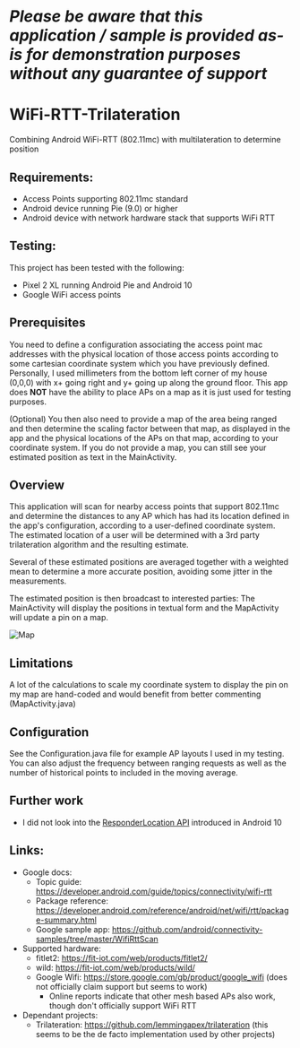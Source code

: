 *Please be aware that this application / sample is provided as-is for demonstration purposes without any guarantee of support*
=========================================================

# WiFi-RTT-Trilateration
Combining Android WiFi-RTT (802.11mc) with multilateration to determine position

## Requirements:
- Access Points supporting 802.11mc standard
- Android device running Pie (9.0) or higher
- Android device with network hardware stack that supports WiFi RTT

## Testing:
This project has been tested with the following:
- Pixel 2 XL running Android Pie and Android 10
- Google WiFi access points

## Prerequisites
You need to define a configuration associating the access point mac addresses with the physical location of those access points according to some cartesian coordinate system which you have previously defined.  Personally, I used millimeters from the bottom left corner of my house (0,0,0) with x+ going right and y+ going up along the ground floor.  This app does **NOT** have the ability to place APs on a map as it is just used for testing purposes.  

(Optional) You then also need to provide a map of the area being ranged and then determine the scaling factor between that map, as displayed in the app and the physical locations of the APs on that map, according to your coordinate system.  If you do not provide a map, you can still see your estimated position as text in the MainActivity.

## Overview
This application will scan for nearby access points that support 802.11mc and determine the distances to any AP which has had its location defined in the app's configuration, according to a user-defined coordinate system.  The estimated location of a user will be determined with a 3rd party trilateration algorithm and the resulting estimate.  

Several of these estimated positions are averaged together with a weighted mean to determine a more accurate position, avoiding some jitter in the measurements.

The estimated position is then broadcast to interested parties: The MainActivity will display the positions in textual form and the MapActivity will update a pin on a map.

![Map](https://raw.githubusercontent.com/darryncampbell/WiFi-RTT-Trilateration/master/screenshots/map.png?raw=true)

## Limitations
A lot of the calculations to scale my coordinate system to display the pin on my map are hand-coded and would benefit from better commenting (MapActivity.java)

## Configuration
See the Configuration.java file for example AP layouts I used in my testing.  You can also adjust the frequency between ranging requests as well as the number of historical points to included in the moving average.

## Further work
- I did not look into the [ResponderLocation API](https://developer.android.com/reference/android/net/wifi/rtt/ResponderLocation) introduced in Android 10

## Links:
- Google docs:
  - Topic guide: https://developer.android.com/guide/topics/connectivity/wifi-rtt
  - Package reference: https://developer.android.com/reference/android/net/wifi/rtt/package-summary.html
  - Google sample app: https://github.com/android/connectivity-samples/tree/master/WifiRttScan
- Supported hardware:
  - fitlet2: https://fit-iot.com/web/products/fitlet2/
  - wild: https://fit-iot.com/web/products/wild/
  - Google Wifi: https://store.google.com/gb/product/google_wifi (does not officially claim support but seems to work)
    - Online reports indicate that other mesh based APs also work, though don't officially support WiFi RTT
- Dependant projects:
  - Trilateration: https://github.com/lemmingapex/trilateration (this seems to be the de facto implementation used by other projects)


